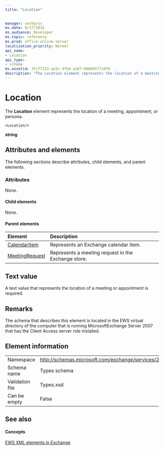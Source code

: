 ```yaml
---
title: "Location"
 
 
manager: sethgros
ms.date: 9/17/2015
ms.audience: Developer
ms.topic: reference
ms.prod: office-online-server
localization_priority: Normal
api_name:
- Location
api_type:
- schema
ms.assetid: 3fcf7133-ae1c-47b4-a187-660045f71df0
description: "The Location element represents the location of a meeting, appointment, or persona."
---
```


# Location

The **Location** element represents the location of a meeting, appointment, or persona. 
  
```
<Location/>
```

 **string**
## Attributes and elements

The following sections describe attributes, child elements, and parent elements.
  
### Attributes

None.
  
#### Child elements

None.
  
#### Parent elements

|**Element**|**Description**|
|:-----|:-----|
|[CalendarItem](calendaritem.md) <br/> |Represents an Exchange calendar item.  <br/> |
|[MeetingRequest](meetingrequest.md) <br/> |Represents a meeting request in the Exchange store.  <br/> |
   
## Text value

A text value that represents the location of a meeting or appointment is required.
  
## Remarks

The schema that describes this element is located in the EWS virtual directory of the computer that is running MicrosoftExchange Server 2007 that has the Client Access server role installed.
  
## Element information

|||
|:-----|:-----|
|Namespace  <br/> |http://schemas.microsoft.com/exchange/services/2006/types  <br/> |
|Schema name  <br/> |Types schema  <br/> |
|Validation file  <br/> |Types.xsd  <br/> |
|Can be empty  <br/> |False  <br/> |
   
## See also

#### Concepts

[EWS XML elements in Exchange](ews-xml-elements-in-exchange.md)

